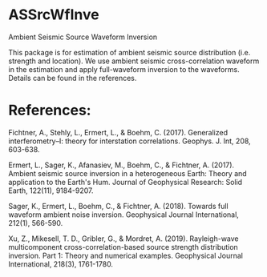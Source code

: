 # ASSrcWfInve
Ambient Seismic Source Waveform Inversion

This package is for estimation of ambient seismic source distribution (i.e. strength and location). We use ambient seismic cross-correlation waveform in the estimation and apply full-waveform inversion to the waveforms. Details can be found in the references. 

# References:
Fichtner, A., Stehly, L., Ermert, L., & Boehm, C. (2017). Generalized interferometry–I: theory for interstation correlations. Geophys. J. Int, 208, 603-638.

Ermert, L., Sager, K., Afanasiev, M., Boehm, C., & Fichtner, A. (2017). Ambient seismic source inversion in a heterogeneous Earth: Theory and application to the Earth's Hum. Journal of Geophysical Research: Solid Earth, 122(11), 9184-9207.

Sager, K., Ermert, L., Boehm, C., & Fichtner, A. (2018). Towards full waveform ambient noise inversion. Geophysical Journal International, 212(1), 566-590.

Xu, Z., Mikesell, T. D., Gribler, G., & Mordret, A. (2019). Rayleigh-wave multicomponent cross-correlation-based source strength distribution inversion. Part 1: Theory and numerical examples. Geophysical Journal International, 218(3), 1761-1780.
